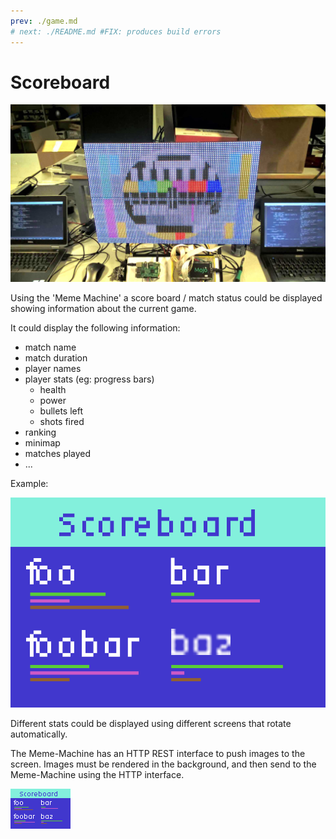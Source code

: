 ```yaml
---
prev: ./game.md
# next: ./README.md #FIX: produces build errors
---
```


# Scoreboard

![Meme Machine](./img/meme-machine.jpg)

Using the 'Meme Machine' a score board / match status could be displayed showing information about the current game.

It could display the following information:

* match name
* match duration
* player names
* player stats (eg: progress bars)
  * health
  * power
  * bullets left
  * shots fired
* ranking
* minimap
* matches played
* ...

Example: 

![Scoreboard example](./img/scoreboard-example-large.png)

Different stats could be displayed using different screens that rotate automatically.

The Meme-Machine has an HTTP REST interface to push images to the screen. Images must be rendered in the background, and then send to the Meme-Machine using the HTTP interface.


![Scoreboard example](./img/scoreboard-example.png)

